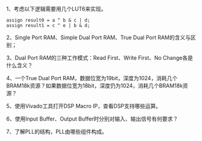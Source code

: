 1、考虑以下逻辑需要用几个LUT6来实现。

```
assign result0 = a ^ b & c | d;
assign result1 = c ^ e | b & d;
```

2、Single Port RAM、Simple Dual Port RAM、True Dual Port RAM的含义与区别；

3、Dual Port RAM的三种工作模式：Read First、Write First、No Change各是什么含义？

4、一个True Dual Port RAM，数据位宽为19bit，深度为1024，消耗几个BRAM18k资源？如果数据位宽为18bit，深度仍为1024，消耗几个BRAM18k资源？

5、使用Vivado工具打开DSP Macro IP，查看DSP支持哪些运算。

6、使用Input Buffer、Output Buffer时分别对输入、输出信号有何要求？

7、了解PLL的结构，PLL由哪些组件构成。



